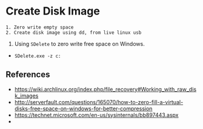 Create Disk Image
=================

```
1. Zero write empty space
2. Create disk image using dd, from live linux usb
```

1. Using `SDelete` to zero write free space on Windows. 
 - `SDelete.exe -z c:`
 
 
## References
- https://wiki.archlinux.org/index.php/file_recovery#Working_with_raw_disk_images
- http://serverfault.com/questions/165070/how-to-zero-fill-a-virtual-disks-free-space-on-windows-for-better-compression
- https://technet.microsoft.com/en-us/sysinternals/bb897443.aspx
- 
